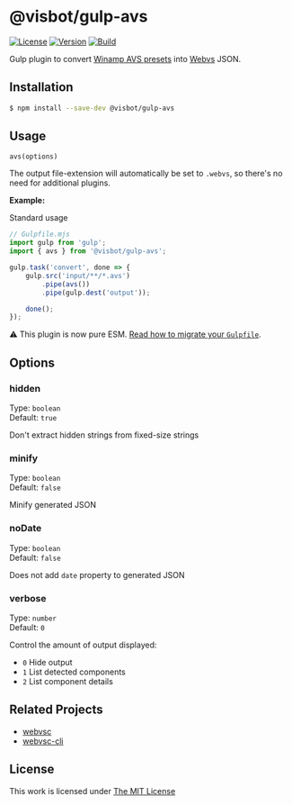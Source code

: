 # @visbot/gulp-avs

[![License](https://img.shields.io/github/license/visbot/gulp-avs?style=for-the-badge&color=blue)](https://github.com/visbot/gulp-avs/blob/main/LICENSE)
[![Version](https://img.shields.io/npm/v/@visbot/gulp-avs?style=for-the-badge)](https://www.npmjs.org/package/@visbot/gulp-avs)
[![Build](https://img.shields.io/github/actions/workflow/status/visbot/gulp-avs/tests.yml?style=for-the-badge)](https://github.com/visbot/gulp-avs/actions)

Gulp plugin to convert [Winamp AVS presets](https://www.wikiwand.com/en/Advanced_Visualization_Studio) into [Webvs](https://github.com/azeem/webvs) JSON.

## Installation

```sh
$ npm install --save-dev @visbot/gulp-avs
```

## Usage

`avs(options)`

The output file-extension will automatically be set to `.webvs`, so there's no need for additional plugins.

**Example:**

Standard usage

```js
// Gulpfile.mjs
import gulp from 'gulp';
import { avs } from '@visbot/gulp-avs';

gulp.task('convert', done => {
	gulp.src('input/**/*.avs')
		.pipe(avs())
		.pipe(gulp.dest('output'));

	done();
});
```

:warning: This plugin is now pure ESM. [Read how to migrate your `Gulpfile`](https://gist.github.com/noraj/007a943dc781dc8dd3198a29205bae04).

## Options

### hidden

Type: `boolean`  
Default: `true`  

Don't extract hidden strings from fixed-size strings

### minify

Type: `boolean`  
Default: `false`  

Minify generated JSON

### noDate

Type: `boolean`  
Default: `false`  

Does not add `date` property to generated JSON

### verbose

Type: `number`  
Default: `0`  

Control the amount of output displayed:

* `0` Hide output
* `1` List detected components
* `2` List component details

## Related Projects

* [webvsc](https://github.com/grandchild/AVS-File-Decoder)
* [webvsc-cli](https://github.com/idleberg/webvsc-cli)

## License

This work is licensed under [The MIT License](LICENSE)
